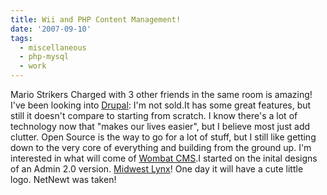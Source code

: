 ```yaml
---
title: Wii and PHP Content Management!
date: '2007-09-10'
tags:
  - miscellaneous
  - php-mysql
  - work
---
```


Mario Strikers Charged with 3 other friends in the same room is amazing! I've been looking into [Drupal](https://drupal.org/ 'Drupal'): I'm not sold.It has some great features, but still it doesn't compare to starting from scratch. I know there's a lot of technology now that "makes our lives easier", but I believe most just add clutter. Open Source is the way to go for a lot of stuff, but I still like getting down to the very core of everything and building from the ground up. I'm interested in what will come of [Wombat CMS](https://wombatcms.com/ 'Wombat CMS').I started on the inital designs of an Admin 2.0 version. [Midwest Lynx](https://midwestlynx.com)! One day it will have a cute little logo. NetNewt was taken!
